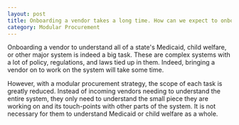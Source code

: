 ```yaml
---
layout: post
title: Onboarding a vendor takes a long time. How can we expect to onboard several?
category: Modular Procurement
---
```


Onboarding a vendor to understand all of a state's Medicaid, child welfare, or
other major system is indeed a big task.  These are complex systems with a lot
of policy, regulations, and laws tied up in them.  Indeed, bringing a vendor on
to work on the system will take some time.

However, with a modular procurement strategy, the scope of each task is greatly
reduced.  Instead of incoming vendors needing to understand the entire system,
they only need to understand the small piece they are working on and its
touch-points with other parts of the system.  It is not necessary for them to
understand Medicaid or child welfare as a whole.
